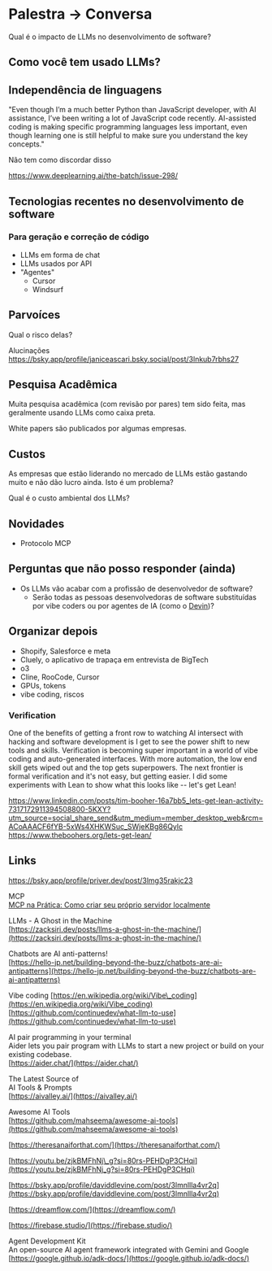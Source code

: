 # Palestra -> Conversa

Qual é o impacto de LLMs no desenvolvimento de software?

## Como você tem usado LLMs?


## Independência de linguagens

"Even though I’m a much better Python than JavaScript developer, with AI assistance, I’ve been writing a lot of JavaScript code recently. AI-assisted coding is making specific programming languages less important, even though learning one is still helpful to make sure you understand the key concepts."

Não tem como discordar disso

<https://www.deeplearning.ai/the-batch/issue-298/>


## Tecnologias recentes no desenvolvimento de software

### Para geração e correção de código

- LLMs em forma de chat
- LLMs usados por API
- "Agentes"
  - Cursor
  - Windsurf 


## Parvoíces

Qual o risco delas?

Alucinações <https://bsky.app/profile/janiceascari.bsky.social/post/3lnkub7rbhs27>


## Pesquisa Acadêmica

Muita pesquisa acadêmica (com revisão por pares) tem sido feita, mas geralmente usando LLMs como caixa preta.

White papers são publicados por algumas empresas.

## Custos

As empresas que estão liderando no mercado de LLMs estão gastando muito e não dão lucro ainda. Isto é um problema?

Qual é o custo ambiental dos LLMs?

## Novidades

- Protocolo MCP


## Perguntas que não posso responder (ainda)

- Os LLMs vão acabar com a profissão de desenvolvedor de software?
  - Serão todas as pessoas desenvolvedoras de software substituídas por vibe coders ou por agentes de IA (como o [Devin](https://devin.ai/))? 


## Organizar depois

* Shopify, Salesforce e meta
* Cluely, o aplicativo de trapaça em entrevista de BigTech
* o3
* Cline, RooCode, Cursor
* GPUs, tokens
* vibe coding, riscos

### Verification

One of the benefits of getting a front row to watching AI intersect with hacking and software development is I get to see the power shift to new tools and skills. Verification is becoming super important in a world of vibe coding and auto-generated interfaces. With more automation, the low end skill gets wiped out and the top gets superpowers. The next frontier is formal verification and it's not easy, but getting easier. I did some experiments with Lean to show what this looks like -- let's get Lean!

<https://www.linkedin.com/posts/tim-booher-16a7bb5_lets-get-lean-activity-7317172911394508800-5KXY?utm_source=social_share_send&utm_medium=member_desktop_web&rcm=ACoAAACF6fYB-5xWs4XHKWSuc_SWjeKBg86Qylc>
<https://www.theboohers.org/lets-get-lean/>


## Links

<https://bsky.app/profile/priver.dev/post/3lmg35rakjc23>

MCP  
[MCP na Prática: Como criar seu próprio servidor localmente](https://elisaterumi.substack.com/p/mcp-na-pratica-como-criar-seu-proprio?utm_source=post-email-title&publication_id=3065378&post_id=160945085&utm_campaign=email-post-title&isFreemail=true&r=94fit&triedRedirect=true&utm_medium=email)

LLMs \- A Ghost in the Machine  
[https://zacksiri.dev/posts/llms-a-ghost-in-the-machine/](https://zacksiri.dev/posts/llms-a-ghost-in-the-machine/) 

Chatbots are AI anti-patterns\!  
[https://hello-jp.net/building-beyond-the-buzz/chatbots-are-ai-antipatterns](https://hello-jp.net/building-beyond-the-buzz/chatbots-are-ai-antipatterns) 

Vibe coding [https://en.wikipedia.org/wiki/Vibe\_coding](https://en.wikipedia.org/wiki/Vibe_coding)  
[https://github.com/continuedev/what-llm-to-use](https://github.com/continuedev/what-llm-to-use) 

AI pair programming in your terminal  
Aider lets you pair program with LLMs to start a new project or build on your existing codebase.  
[https://aider.chat/](https://aider.chat/)

The Latest Source of  
AI Tools & Prompts  
[https://aivalley.ai/](https://aivalley.ai/)

Awesome AI Tools  
[https://github.com/mahseema/awesome-ai-tools](https://github.com/mahseema/awesome-ai-tools)

[https://theresanaiforthat.com/](https://theresanaiforthat.com/) 

[https://youtu.be/zjkBMFhNj\_g?si=80rs-PEHDgP3CHqi](https://youtu.be/zjkBMFhNj_g?si=80rs-PEHDgP3CHqi) 

[https://bsky.app/profile/daviddlevine.com/post/3lmnllla4vr2q](https://bsky.app/profile/daviddlevine.com/post/3lmnllla4vr2q)

 [https://dreamflow.com/](https://dreamflow.com/) 

 [https://firebase.studio/](https://firebase.studio/)

Agent Development Kit  
An open-source AI agent framework integrated with Gemini and Google  
[https://google.github.io/adk-docs/](https://google.github.io/adk-docs/)   



